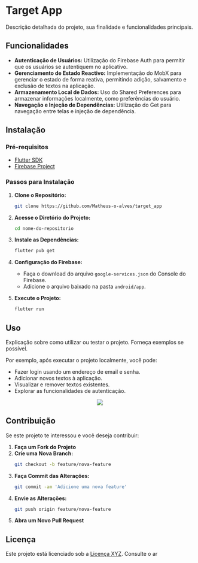 # Target App

Descrição detalhada do projeto, sua finalidade e funcionalidades principais.

## Funcionalidades

- **Autenticação de Usuários:** Utilização do Firebase Auth para permitir que os usuários se autentiquem no aplicativo.
- **Gerenciamento de Estado Reactivo:** Implementação do MobX para gerenciar o estado de forma reativa, permitindo adição, salvamento e exclusão de textos na aplicação.
- **Armazenamento Local de Dados:** Uso do Shared Preferences para armazenar informações localmente, como preferências do usuário.
- **Navegação e Injeção de Dependências:** Utilização do Get para navegação entre telas e injeção de dependência.

## Instalação

### Pré-requisitos

- [Flutter SDK](https://flutter.dev/docs/get-started/install)
- [Firebase Project](https://console.firebase.google.com/)

### Passos para Instalação

1. **Clone o Repositório:**
    ```bash
    git clone https://github.com/Matheus-o-alves/target_app
    ```

2. **Acesse o Diretório do Projeto:**
    ```bash
    cd nome-do-repositorio
    ```

3. **Instale as Dependências:**
    ```bash
    flutter pub get
    ```

4. **Configuração do Firebase:**
    - Faça o download do arquivo `google-services.json` do Console do Firebase.
    - Adicione o arquivo baixado na pasta `android/app`.

5. **Execute o Projeto:**
    ```bash
    flutter run
    ```

## Uso

Explicação sobre como utilizar ou testar o projeto. Forneça exemplos se possível.

Por exemplo, após executar o projeto localmente, você pode:
- Fazer login usando um endereço de email e senha.
- Adicionar novos textos à aplicação.
- Visualizar e remover textos existentes.
- Explorar as funcionalidades de autenticação.

<p align="center">
  <img src="![WhatsApp Image 2023-11-22 at 22 33 43](https://github.com/Matheus-o-alves/target_app/assets/65368831/f77ae04d-cd60-476d-ba2f-a4ce99bdf5b0)
" />
</p>

## Contribuição

Se este projeto te interessou e você deseja contribuir:

1. **Faça um Fork do Projeto**
2. **Crie uma Nova Branch:**
    ```bash
    git checkout -b feature/nova-feature
    ```
3. **Faça Commit das Alterações:**
    ```bash
    git commit -am 'Adicione uma nova feature'
    ```
4. **Envie as Alterações:**
    ```bash
    git push origin feature/nova-feature
    ```
5. **Abra um Novo Pull Request**

## Licença

Este projeto está licenciado sob a [Licença XYZ](link-da-licenca). Consulte o ar
